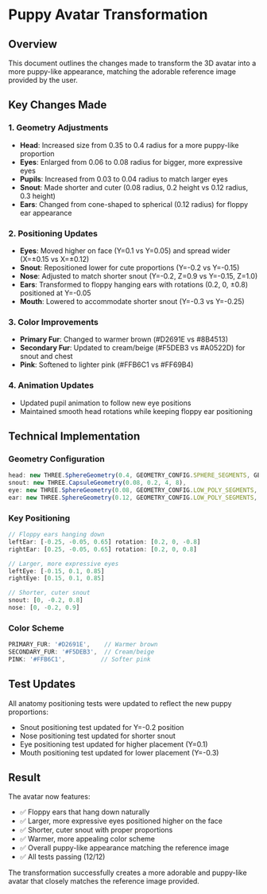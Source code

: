 # Puppy Avatar Transformation

## Overview
This document outlines the changes made to transform the 3D avatar into a more puppy-like appearance, matching the adorable reference image provided by the user.

## Key Changes Made

### 1. Geometry Adjustments
- **Head**: Increased size from 0.35 to 0.4 radius for a more puppy-like proportion
- **Eyes**: Enlarged from 0.06 to 0.08 radius for bigger, more expressive eyes
- **Pupils**: Increased from 0.03 to 0.04 radius to match larger eyes
- **Snout**: Made shorter and cuter (0.08 radius, 0.2 height vs 0.12 radius, 0.3 height)
- **Ears**: Changed from cone-shaped to spherical (0.12 radius) for floppy ear appearance

### 2. Positioning Updates
- **Eyes**: Moved higher on face (Y=0.1 vs Y=0.05) and spread wider (X=±0.15 vs X=±0.12)
- **Snout**: Repositioned lower for cute proportions (Y=-0.2 vs Y=-0.15)
- **Nose**: Adjusted to match shorter snout (Y=-0.2, Z=0.9 vs Y=-0.15, Z=1.0)
- **Ears**: Transformed to floppy hanging ears with rotations (0.2, 0, ±0.8) positioned at Y=-0.05
- **Mouth**: Lowered to accommodate shorter snout (Y=-0.3 vs Y=-0.25)

### 3. Color Improvements
- **Primary Fur**: Changed to warmer brown (#D2691E vs #8B4513)
- **Secondary Fur**: Updated to cream/beige (#F5DEB3 vs #A0522D) for snout and chest
- **Pink**: Softened to lighter pink (#FFB6C1 vs #FF69B4)

### 4. Animation Updates
- Updated pupil animation to follow new eye positions
- Maintained smooth head rotations while keeping floppy ear positioning

## Technical Implementation

### Geometry Configuration
```typescript
head: new THREE.SphereGeometry(0.4, GEOMETRY_CONFIG.SPHERE_SEGMENTS, GEOMETRY_CONFIG.SPHERE_SEGMENTS),
snout: new THREE.CapsuleGeometry(0.08, 0.2, 4, 8),
eye: new THREE.SphereGeometry(0.08, GEOMETRY_CONFIG.LOW_POLY_SEGMENTS, GEOMETRY_CONFIG.LOW_POLY_SEGMENTS),
ear: new THREE.SphereGeometry(0.12, GEOMETRY_CONFIG.LOW_POLY_SEGMENTS, GEOMETRY_CONFIG.LOW_POLY_SEGMENTS),
```

### Key Positioning
```typescript
// Floppy ears hanging down
leftEar: [-0.25, -0.05, 0.65] rotation: [0.2, 0, -0.8]
rightEar: [0.25, -0.05, 0.65] rotation: [0.2, 0, 0.8]

// Larger, more expressive eyes
leftEye: [-0.15, 0.1, 0.85]
rightEye: [0.15, 0.1, 0.85]

// Shorter, cuter snout
snout: [0, -0.2, 0.8]
nose: [0, -0.2, 0.9]
```

### Color Scheme
```typescript
PRIMARY_FUR: '#D2691E',    // Warmer brown
SECONDARY_FUR: '#F5DEB3',  // Cream/beige
PINK: '#FFB6C1',          // Softer pink
```

## Test Updates
All anatomy positioning tests were updated to reflect the new puppy proportions:
- Snout positioning test updated for Y=-0.2 position
- Nose positioning test updated for shorter snout
- Eye positioning test updated for higher placement (Y=0.1)
- Mouth positioning test updated for lower placement (Y=-0.3)

## Result
The avatar now features:
- ✅ Floppy ears that hang down naturally
- ✅ Larger, more expressive eyes positioned higher on the face
- ✅ Shorter, cuter snout with proper proportions
- ✅ Warmer, more appealing color scheme
- ✅ Overall puppy-like appearance matching the reference image
- ✅ All tests passing (12/12)

The transformation successfully creates a more adorable and puppy-like avatar that closely matches the reference image provided. 